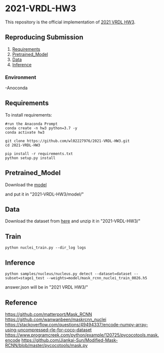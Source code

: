 # 2021-VRDL-HW3

This repository is the official implementation of [2021 VRDL HW3](https://codalab.lisn.upsaclay.fr/competitions/333?secret_key=3b31d945-289d-4da6-939d-39435b506ee5). 


## Reproducing Submission
1. [Requirements](#Requirements)
2. [Pretrained_Model](#Pretrained_Model)
3. [Data](#Data)
4. [Inference](#Inference)

### Environment
-Anoconda



## Requirements

To install requirements:

```setup
#run the Anaconda Prompt
conda create -n hw3 python=3.7 -y
conda activate hw3

git clone https://github.com/wl02227976/2021-VRDL-HW3.git
cd 2021-VRDL-HW3

pip install -r requirements.txt
python setup.py install
```

## Pretrained_Model
Download the [model](https://drive.google.com/file/d/15GLAv1nd9LT2lZbQHNDoA4Yoi_rlu69Q/view?usp=sharing)

and put it in "2021-VRDL-HW3/model/"



## Data
Download the dataset from [here](https://drive.google.com/file/d/1WCOhLfEreUA-2H_J7NmgvN1hefuvEREs/view?usp=sharing)
and unzip it in "2021-VRDL-HW3/"


## Train

```Train
python nuclei_train.py --dir_log logs
```



## Inference

```Inference
python samples/nucleus/nucleus.py detect --dataset=dataset --subset=stage1_test --weights=model/mask_rcnn_nuclei_train_0026.h5
```
answer.json will be in "2021 VRDL HW3/"


## Reference
https://github.com/matterport/Mask_RCNN
https://github.com/wanwanbeen/maskrcnn_nuclei
https://stackoverflow.com/questions/49494337/encode-numpy-array-using-uncompressed-rle-for-coco-dataset
https://www.programcreek.com/python/example/120725/pycocotools.mask.encode
https://github.com/Jiankai-Sun/Modified-Mask-RCNN/blob/master/pycocotools/mask.py





